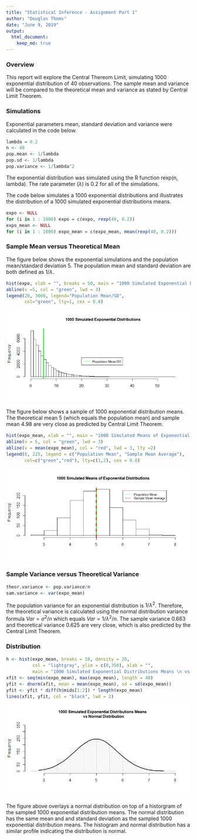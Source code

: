```yaml
---
title: "Statistical Inference - Assignment Part 1"
author: "Douglas Thoms"
date: "June 9, 2019"
output: 
  html_document:
    keep_md: true
---
```




### Overview
This report will explore the Central Thereom Limit, simulating 1000 exponential distribution of 40 observations.  The sample mean and variance will be compared to the theoretical mean and variance as stated by Central Limit Theorem.
    
### Simulations

Exponential parameters mean, standard deviation and variance were calculated in the code below.


```r
lambda = 0.2
n <- 40
pop.mean <- 1/lambda
pop.sd <- 1/lambda
pop.variance <- 1/lambda^2
```
The exponential distribution was simulated using the R function rexp(n, lambda). The rate parameter ($\lambda$) is 0.2 for all of the simulations.    
  
The code below simulates a 1000 exponential distributions and illustrates the distribution of a 1000 simulated exponential distributions means.

```r
expo <- NULL
for (i in 1 : 1000) expo = c(expo, rexp(40, 0.2))
expo_mean <- NULL
for (i in 1 : 1000) expo_mean = c(expo_mean, mean(rexp(40, 0.2)))
```

### Sample Mean versus Theoretical Mean

The figure below shows the exponential simulations and the population mean/standard deviation 5. The population mean and standard deviation are both defined as $1/\lambda$.


```r
hist(expo, xlab = "", breaks = 50, main = "1000 Simulated Exponential Distributions", cex.main = 1)
abline(v =5, col = "green", lwd = 3)
legend(20, 3000, legend="Population Mean/SD",
       col="green", lty=1, cex = 0.8)
```

![](Stats.Inf.Assg.1.Report_files/figure-html/unnamed-chunk-3-1.png)<!-- -->

The figure below shows a sample of 1000 exponential distribution means. The theoretical mean 5 (which equals the population mean) and sample mean 4.98 are very close as predicted by Central Limit Theorem.

```r
hist(expo_mean, xlab = "", main = "1000 Simulated Means of Exponential Distributions", cex.main =1)
abline(v = 5, col = "green", lwd = 3)
abline(v = mean(expo_mean), col = "red", lwd = 3, lty =2)
legend(6, 225, legend = c("Population Mean", "Sample Mean Average"),
       col=c("green","red"), lty=c(1,2), cex = 0.8)
```

![](Stats.Inf.Assg.1.Report_files/figure-html/echo-1.png)<!-- -->

### Sample Variance versus Theoretical Variance

```r
theor.variance <- pop.variance/n
sam.variance <- var(expo_mean)
```
The population variance for an exponential distribution is $1/\lambda^2$.  Therefore, the theoretical variance is calculated using the normal distribution variance formula $Var = \sigma^2/n$ which equals $Var = 1/\lambda^2/n$.  The sample variance 0.663 and theoretical variance 0.625 are very close, which is also predicted by the Central Limit Theorem.

### Distribution


```r
h <- hist(expo_mean, breaks = 10, density = 20,
          col = "lightgray", ylim = c(0,350), xlab = "",
          main = "1000 Simulated Exponential Distributions Means \n vs Normal Distribution", cex.main = 1) 
xfit <- seq(min(expo_mean), max(expo_mean), length = 40) 
yfit <- dnorm(xfit, mean = mean(expo_mean), sd = sd(expo_mean)) 
yfit <- yfit * diff(h$mids[1:2]) * length(expo_mean) 
lines(xfit, yfit, col = "black", lwd = 2)
```

![](Stats.Inf.Assg.1.Report_files/figure-html/unnamed-chunk-5-1.png)<!-- -->

The figure above overlays a normal distribution on top of a historgram of the sampled 1000 exponential distribution means.  The normal distribution has the same mean and and standard deviation as the sampled 1000 exponential distribution means.  The histogram and normal distribution has a similar profile indicating the distribution is normal.
